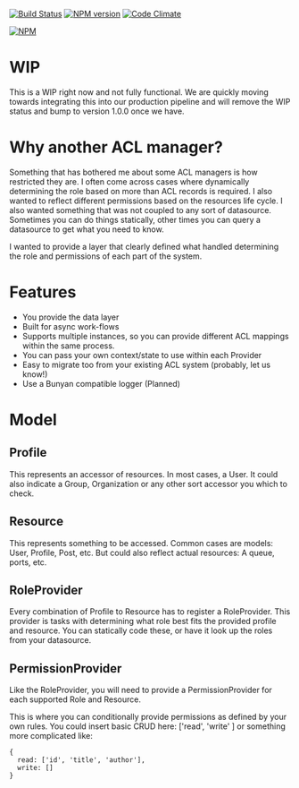 [![Build Status](https://travis-ci.org/picatic/node-permission-architect.png?branch=master)](https://travis-ci.org/picatic/node-permission-architect)
[![NPM version](https://badge.fury.io/js/node-permission-architect.png)](http://badge.fury.io/js/node-permission-architect)
[![Code Climate](https://codeclimate.com/github/picatic/node-permission-architect.png)](https://codeclimate.com/github/picatic/node-permission-architect)

[![NPM](https://nodei.co/npm/node-permission-architect.png?downloads=true)](https://nodei.co/npm/node-permission-architect/)

# WIP

This is a WIP right now and not fully functional. We are quickly moving towards integrating this into our production pipeline and will remove the WIP status and bump to version 1.0.0 once we have.

# Why another ACL manager?

Something that has bothered me about some ACL managers is how restricted they are.
I often come across cases where dynamically determining the role based on more than ACL
records is required. I also wanted to reflect different permissions based on the resources
life cycle. I also wanted something that was not coupled to any sort of datasource. Sometimes
you can do things statically, other times you can query a datasource to get what you need to know.

I wanted to provide a layer that clearly defined what handled determining the role and permissions
of each part of the system.

# Features

* You provide the data layer
* Built for async work-flows
* Supports multiple instances, so you can provide different ACL mappings within the same process.
* You can pass your own context/state to use within each Provider
* Easy to migrate too from your existing ACL system (probably, let us know!)
* Use a Bunyan compatible logger (Planned)


# Model

## Profile

This represents an accessor of resources. In most cases, a User. It could also indicate a
Group, Organization or any other sort accessor you which to check.

## Resource

This represents something to be accessed. Common cases are models: User, Profile, Post, etc.
But could also reflect actual resources: A queue, ports, etc.

## RoleProvider

Every combination of Profile to Resource has to register a RoleProvider. This provider
is tasks with determining what role best fits the provided profile and resource. You can
statically code these, or have it look up the roles from your datasource.

## PermissionProvider

Like the RoleProvider, you will need to provide a PermissionProvider for each supported Role and Resource.

This is where you can conditionally provide permissions as defined by your own rules. You could insert
basic CRUD here: ['read', 'write' ] or something more complicated like:

```
{
  read: ['id', 'title', 'author'],
  write: []
}
```

